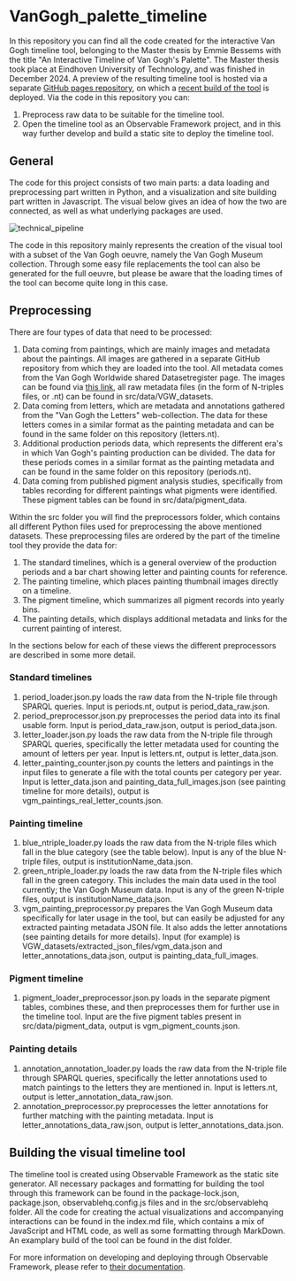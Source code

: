 # VanGogh_palette_timeline
In this repository you can find all the code created for the interactive Van Gogh timeline tool, belonging to the Master thesis by Emmie Bessems with the title "An Interactive Timeline of Van Gogh's Palette". The Master thesis took place at Eindhoven University of Technology, and was finished in December 2024. A preview of the resulting timeline tool is hosted via a separate [GitHub pages repository](https://github.com/EmmieBessems/pigment_timeline_pages), on which a [recent build of the tool](https://emmiebessems.github.io/pigment_timeline_pages/) is deployed. Via the code in this repository you can:
1. Preprocess raw data to be suitable for the timeline tool.
2. Open the timeline tool as an Observable Framework project, and in this way further develop and build a static site to deploy the timeline tool. 

## General
The code for this project consists of two main parts: a data loading and preprocessing part written in Python, and a visualization and site building part written in Javascript. The visual below gives an idea of how the two are connected, as well as what underlying packages are used.

![technical_pipeline](https://github.com/user-attachments/assets/cd9a2411-6554-4796-90f5-ebda8c57be99)

The code in this repository mainly represents the creation of the visual tool with a subset of the Van Gogh oeuvre, namely the Van Gogh Museum collection. Through some easy file replacements the tool can also be generated for the full oeuvre, but please be aware that the loading times of the tool can become quite long in this case.

## Preprocessing
There are four types of data that need to be processed: 
1. Data coming from paintings, which are mainly images and metadata about the paintings. All images are gathered in a separate GitHub repository from which they are loaded into the tool. All metadata comes from the Van Gogh Worldwide shared Datasetregister page. The images can be found via [this link](https://github.com/EmmieBessems/vanGogh_painting_images), all raw metadata files (in the form of N-triples files, or .nt) can be found in src/data/VGW_datasets.
2. Data coming from letters, which are metadata and annotations gathered from the "Van Gogh the Letters" web-collection. The data for these letters comes in a similar format as the painting metadata and can be found in the same folder on this repository (letters.nt).
3. Additional production periods data, which represents the different era's in which Van Gogh's painting production can be divided. The data for these periods comes in a similar format as the painting metadata and can be found in the same folder on this repository (periods.nt).
4. Data coming from published pigment analysis studies, specifically from tables recording for different paintings what pigments were identified. These pigment tables can be found in src/data/pigment_data.

Within the src folder you will find the preprocessors folder, which contains all different Python files used for preprocessing the above mentioned datasets. These preprocessing files are ordered by the part of the timeline tool they provide the data for:
1. The standard timelines, which is a general overview of the production periods and a bar chart showing letter and painting counts for reference.
3. The painting timeline, which places painting thumbnail images directly on a timeline.
4. The pigment timeline, which summarizes all pigment records into yearly bins.
5. The painting details, which displays additional metadata and links for the current painting of interest.

In the sections below for each of these views the different preprocessors are described in some more detail.

### Standard timelines
1. period_loader.json.py loads the raw data from the N-triple file through SPARQL queries. Input is periods.nt, output is period_data_raw.json.
2. period_preprocessor.json.py preprocesses the period data into its final usable form. Input is period_data_raw.json, output is period_data.json.
3. letter_loader.json.py loads the raw data from the N-triple file through SPARQL queries, specifically the letter metadata used for counting the amount of letters per year. Input is letters.nt, output is letter_data.json.
4. letter_painting_counter.json.py counts the letters and paintings in the input files to generate a file with the total counts per category per year. Input is letter_data.json and painting_data_full_images.json (see painting timeline for more details), output is vgm_paintings_real_letter_counts.json.

### Painting timeline
1. blue_ntriple_loader.py loads the raw data from the N-triple files which fall in the blue category (see the table below). Input is any of the blue N-triple files, output is institutionName_data.json.
2. green_ntriple_loader.py loads the raw data from the N-triple files which fall in the green category. This includes the main data used in the tool currently; the Van Gogh Museum data. Input is any of the green N-triple files, output is institutionName_data.json.
3. vgm_painting_preprocessor.py prepares the Van Gogh Museum data specifically for later usage in the tool, but can easily be adjusted for any extracted painting metadata JSON file. It also adds the letter annotations (see painting details for more details). Input (for example) is VGW_datasets/extracted_json_files/vgm_data.json and letter_annotations_data.json, output is painting_data_full_images.

### Pigment timeline
1. pigment_loader_preprocessor.json.py loads in the separate pigment tables, combines these, and then preprocesses them for further use in the timeline tool. Input are the five pigment tables present in src/data/pigment_data, output is vgm_pigment_counts.json.

### Painting details
1. annotation_annotation_loader.py loads the raw data from the N-triple file through SPARQL queries, specifically the letter annotations used to match paintings to the letters they are mentioned in. Input is letters.nt, output is letter_annotation_data_raw.json.
2. annotation_preprocessor.py preprocesses the letter annotations for further matching with the painting metadata. Input is letter_annotations_data_raw.json, output is letter_annotations_data.json.

## Building the visual timeline tool
The timeline tool is created using Observable Framework as the static site generator. All necessary packages and formatting for building the tool through this framework can be found in the package-lock.json, package.json, observablehq.config.js files and in the src/observablehq folder. All the code for creating the actual visualizations and accompanying interactions can be found in the index.md file, which contains a mix of JavaScript and HTML code, as well as some formatting through MarkDown. An examplary build of the tool can be found in the dist folder.

For more information on developing and deploying through Observable Framework, please refer to [their documentation](https://observablehq.com/framework/). 




